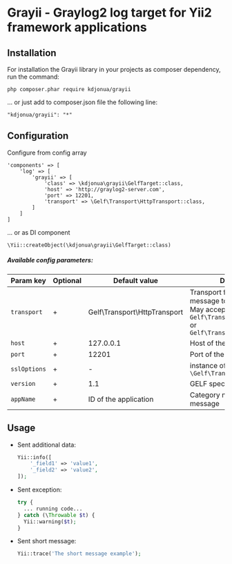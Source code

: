 Grayii - Graylog2 log target for Yii2 framework applications
===

## Installation

For installation the Grayii library in your projects as composer dependency,
run the command: 

`php composer.phar require kdjonua/grayii`

... or just add to composer.json file the following line:

```
"kdjonua/grayii": "*"
```

## Configuration

Configure from config array

```
'components' => [
    'log' => [
        'grayii' => [
            'class' => \kdjonua\grayii\GelfTarget::class,
            'host' => 'http://graylog2-server.com',
            'port' => 12201,
            'transport' => \Gelf\Transport\HttpTransport::class,
        ]
    ]
]
```

... or as DI component

`\Yii::createObject(\kdjonua\grayii\GelfTarget::class)`

##### Available config parameters:

**Param key**|**Optional**|**Default value**|**Description**
-------------|------------|-----------------|---------------
`transport`|+|Gelf\Transport\HttpTransport|Transport for publishing a message to Graylog2 server. May accepts next values: `Gelf\Transport\HttpTransport` or `Gelf\Transport\UdpTransport`
`host`|+|127.0.0.1|Host of the Graylog2 server
`port`|+|12201|Port of the Graylog2 input
`sslOptions`|+|-|instance of `\Gelf\Transport\SslOptions`
`version`|+|1.1|GELF spec version
`appName`|+|ID of the application|Category name for log message

## Usage

- Sent additional data:

    ```php
    Yii::info([
        '_field1' => 'value1',
        '_field2' => 'value2',
    ]);
    ```

- Sent exception:

    ```php
    try {
      ... running code...
    } catch (\Throwable $t) {
      Yii::warning($t);
    }
    ```
- Sent short message:
    ```php
    Yii::trace('The short message example');
    ```
